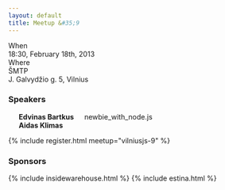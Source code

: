 ```yaml
---
layout: default
title: Meetup &#35;9
---
```


<div class="row">
  <div class="two columns">When</div>
  <div class="ten columns strong">18:30, February 18th, 2013</div>
</div>
<div class="row">
  <div class="two columns">Where</div>
  <div class="ten columns strong">
    ŠMTP<br />
    J. Galvydžio g. 5, Vilnius
  </div>
</div>

<h3>Speakers</h3>
<div class="row">
  <div class="six columns">
    <div class="three columns">
      <div class="gravatar">
        <a href="http://twitter.com/edvinasbartkus">
          <img src="http://gravatar.com/avatar/4a27a5c6ded9dc1f3e428e2897e0562d?s=70" alt="">
        </a>
      </div>
    </div>
    <div class="nine columns">
      <strong>Edvinas Bartkus</strong>
      <div>newbie_with_node.js</div>
    </div>
  </div>

  <div class="six columns">
    <div class="three columns">
      <div class="gravatar">
        <a href="https://github.com/AidasK">
          <img src="https://yt3.ggpht.com/-DumpQRL8NeM/AAAAAAAAAAI/AAAAAAAAAAA/nSk0bKsvE0E/s100-c-k-no/photo.jpg" alt="" />
        </a>
      </div>
    </div>
    <div class="nine columns">
      <strong>Aidas Klimas</strong>
    </div>
  </div>
</div>

{% include register.html meetup="vilniusjs-9" %}

<h3>Sponsors</h3>
<div class="row">
  <div class="ten columns">
    {% include insidewarehouse.html %}
    {% include estina.html %}
  </div>
</div>
